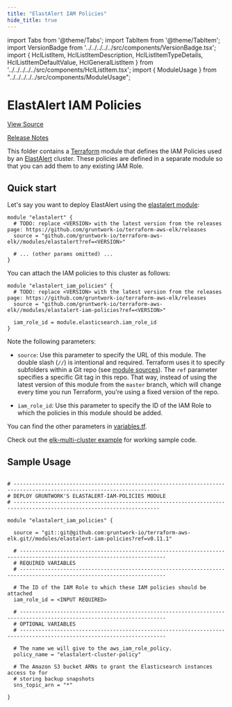 ```yaml
---
title: "ElastAlert IAM Policies"
hide_title: true
---
```


import Tabs from '@theme/Tabs';
import TabItem from '@theme/TabItem';
import VersionBadge from '../../../../../src/components/VersionBadge.tsx';
import { HclListItem, HclListItemDescription, HclListItemTypeDetails, HclListItemDefaultValue, HclGeneralListItem } from '../../../../../src/components/HclListItem.tsx';
import { ModuleUsage } from "../../../../../src/components/ModuleUsage";

<VersionBadge repoTitle="ELK AWS Module" version="0.11.1" />

# ElastAlert IAM Policies

<a href="https://github.com/gruntwork-io/terraform-aws-elk/tree/master/modules/elastalert-iam-policies" className="link-button" title="View the source code for this module in GitHub.">View Source</a>

<a href="https://github.com/gruntwork-io/terraform-aws-elk/releases?q=" className="link-button" title="Release notes for only the service catalog versions which impacted this service.">Release Notes</a>

This folder contains a [Terraform](https://www.terraform.io/) module that defines the IAM Policies used by an
[ElastAlert](https://github.com/Yelp/elastalert) cluster. These policies are defined in a separate module
so that you can add them to any existing IAM Role.

## Quick start

Let's say you want to deploy ElastAlert using the [elastalert
module](https://github.com/gruntwork-io/terraform-aws-elk/tree/master/modules/elastalert):

```hcl
module "elastalert" {
  # TODO: replace <VERSION> with the latest version from the releases page: https://github.com/gruntwork-io/terraform-aws-elk/releases
  source = "github.com/gruntwork-io/terraform-aws-elk//modules/elastalert?ref=<VERSION>"

  # ... (other params omitted) ...
}
```

You can attach the IAM policies to this cluster as follows:

```hcl
module "elastalert_iam_policies" {
  # TODO: replace <VERSION> with the latest version from the releases page: https://github.com/gruntwork-io/terraform-aws-elk/releases
  source = "github.com/gruntwork-io/terraform-aws-elk//modules/elastalert-iam-policies?ref=<VERSION>"

  iam_role_id = module.elasticsearch.iam_role_id
}
```

Note the following parameters:

*   `source`: Use this parameter to specify the URL of this module. The double slash (`//`) is intentional
    and required. Terraform uses it to specify subfolders within a Git repo (see [module
    sources](https://www.terraform.io/docs/modules/sources.html)). The `ref` parameter specifies a specific Git tag in
    this repo. That way, instead of using the latest version of this module from the `master` branch, which
    will change every time you run Terraform, you're using a fixed version of the repo.

*   `iam_role_id`: Use this parameter to specify the ID of the IAM Role to which the policies in this module
    should be added.

You can find the other parameters in [variables.tf](https://github.com/gruntwork-io/terraform-aws-elk/tree/master/modules/elastalert-iam-policies/variables.tf).

Check out the [elk-multi-cluster example](https://github.com/gruntwork-io/terraform-aws-elk/tree/master/examples/elk-multi-cluster) for working sample code.

## Sample Usage

<ModuleUsage>

```hcl title="main.tf"

# ---------------------------------------------------------------------------------------------------------------------
# DEPLOY GRUNTWORK'S ELASTALERT-IAM-POLICIES MODULE
# ---------------------------------------------------------------------------------------------------------------------

module "elastalert_iam_policies" {

  source = "git::git@github.com:gruntwork-io/terraform-aws-elk.git//modules/elastalert-iam-policies?ref=v0.11.1"

  # ---------------------------------------------------------------------------------------------------------------------
  # REQUIRED VARIABLES
  # ---------------------------------------------------------------------------------------------------------------------

  # The ID of the IAM Role to which these IAM policies should be attached
  iam_role_id = <INPUT REQUIRED>

  # ---------------------------------------------------------------------------------------------------------------------
  # OPTIONAL VARIABLES
  # ---------------------------------------------------------------------------------------------------------------------

  # The name we will give to the aws_iam_role_policy.
  policy_name = "elastalert-cluster-policy"

  # The Amazon S3 bucket ARNs to grant the Elasticsearch instances access to for
  # storing backup snapshots
  sns_topic_arn = "*"

}

```

</ModuleUsage>


<!-- ##DOCS-SOURCER-START
{
  "originalSources": [
    "https://github.com/gruntwork-io/terraform-aws-elk/tree/master/modules/elastalert-iam-policies/readme.md",
    "https://github.com/gruntwork-io/terraform-aws-elk/tree/master/modules/elastalert-iam-policies/variables.tf",
    "https://github.com/gruntwork-io/terraform-aws-elk/tree/master/modules/elastalert-iam-policies/outputs.tf"
  ],
  "sourcePlugin": "module-catalog-api",
  "hash": "3c20c5be01423932423378e99586d11f"
}
##DOCS-SOURCER-END -->
